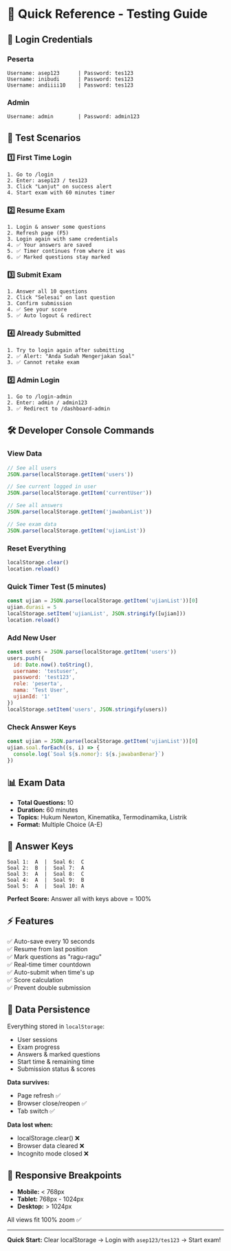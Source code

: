 # 🚀 Quick Reference - Testing Guide

## 🔑 Login Credentials

### Peserta
```
Username: asep123      | Password: tes123
Username: inibudi      | Password: tes123  
Username: andiiii10    | Password: tes123
```

### Admin
```
Username: admin        | Password: admin123
```

## 🧪 Test Scenarios

### 1️⃣ First Time Login
```
1. Go to /login
2. Enter: asep123 / tes123
3. Click "Lanjut" on success alert
4. Start exam with 60 minutes timer
```

### 2️⃣ Resume Exam
```
1. Login & answer some questions
2. Refresh page (F5)
3. Login again with same credentials
4. ✅ Your answers are saved
5. ✅ Timer continues from where it was
6. ✅ Marked questions stay marked
```

### 3️⃣ Submit Exam
```
1. Answer all 10 questions
2. Click "Selesai" on last question
3. Confirm submission
4. ✅ See your score
5. ✅ Auto logout & redirect
```

### 4️⃣ Already Submitted
```
1. Try to login again after submitting
2. ✅ Alert: "Anda Sudah Mengerjakan Soal"
3. ✅ Cannot retake exam
```

### 5️⃣ Admin Login
```
1. Go to /login-admin
2. Enter: admin / admin123
3. ✅ Redirect to /dashboard-admin
```

## 🛠️ Developer Console Commands

### View Data
```javascript
// See all users
JSON.parse(localStorage.getItem('users'))

// See current logged in user
JSON.parse(localStorage.getItem('currentUser'))

// See all answers
JSON.parse(localStorage.getItem('jawabanList'))

// See exam data
JSON.parse(localStorage.getItem('ujianList'))
```

### Reset Everything
```javascript
localStorage.clear()
location.reload()
```

### Quick Timer Test (5 minutes)
```javascript
const ujian = JSON.parse(localStorage.getItem('ujianList'))[0]
ujian.durasi = 5
localStorage.setItem('ujianList', JSON.stringify([ujian]))
location.reload()
```

### Add New User
```javascript
const users = JSON.parse(localStorage.getItem('users'))
users.push({
  id: Date.now().toString(),
  username: 'testuser',
  password: 'test123',
  role: 'peserta',
  nama: 'Test User',
  ujianId: '1'
})
localStorage.setItem('users', JSON.stringify(users))
```

### Check Answer Keys
```javascript
const ujian = JSON.parse(localStorage.getItem('ujianList'))[0]
ujian.soal.forEach((s, i) => {
  console.log(`Soal ${s.nomor}: ${s.jawabanBenar}`)
})
```

## 📊 Exam Data

- **Total Questions:** 10
- **Duration:** 60 minutes
- **Topics:** Hukum Newton, Kinematika, Termodinamika, Listrik
- **Format:** Multiple Choice (A-E)

## 🎯 Answer Keys

```
Soal 1:  A  |  Soal 6:  C
Soal 2:  B  |  Soal 7:  A
Soal 3:  A  |  Soal 8:  C
Soal 4:  A  |  Soal 9:  B
Soal 5:  A  |  Soal 10: A
```

**Perfect Score:** Answer all with keys above = 100%

## ⚡ Features

✅ Auto-save every 10 seconds  
✅ Resume from last position  
✅ Mark questions as "ragu-ragu"  
✅ Real-time timer countdown  
✅ Auto-submit when time's up  
✅ Score calculation  
✅ Prevent double submission  

## 🔄 Data Persistence

Everything stored in `localStorage`:
- User sessions
- Exam progress
- Answers & marked questions
- Start time & remaining time
- Submission status & scores

**Data survives:**
- Page refresh ✅
- Browser close/reopen ✅
- Tab switch ✅

**Data lost when:**
- localStorage.clear() ❌
- Browser data cleared ❌
- Incognito mode closed ❌

## 📱 Responsive Breakpoints

- **Mobile:** < 768px
- **Tablet:** 768px - 1024px
- **Desktop:** > 1024px

All views fit 100% zoom ✅

---

**Quick Start:** Clear localStorage → Login with `asep123/tes123` → Start exam!
